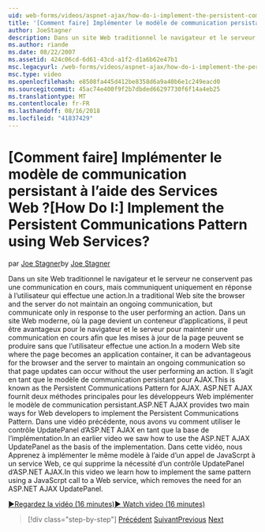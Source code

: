 ```yaml
---
uid: web-forms/videos/aspnet-ajax/how-do-i-implement-the-persistent-communications-pattern-using-web-services
title: '[Comment faire] Implémenter le modèle de communication persistant à l’aide des Services Web ? | Microsoft Docs'
author: JoeStagner
description: Dans un site Web traditionnel le navigateur et le serveur ne conservent pas une communication en cours, mais communiquent uniquement en réponse à l’utilisateur qui effectue un acte...
ms.author: riande
ms.date: 08/22/2007
ms.assetid: 424c06cd-6d61-43cd-a1f2-d1a6b62e47b1
msc.legacyurl: /web-forms/videos/aspnet-ajax/how-do-i-implement-the-persistent-communications-pattern-using-web-services
msc.type: video
ms.openlocfilehash: e8508fa445d412be8358d6a9a40b6e1c249eacd0
ms.sourcegitcommit: 45ac74e400f9f2b7dbded66297730f6f14a4eb25
ms.translationtype: MT
ms.contentlocale: fr-FR
ms.lasthandoff: 08/16/2018
ms.locfileid: "41837429"
---
```

<a name="how-do-i-implement-the-persistent-communications-pattern-using-web-services"></a><span data-ttu-id="398c9-104">[Comment faire] Implémenter le modèle de communication persistant à l’aide des Services Web ?</span><span class="sxs-lookup"><span data-stu-id="398c9-104">[How Do I:] Implement the Persistent Communications Pattern using Web Services?</span></span>
====================
<span data-ttu-id="398c9-105">par [Joe Stagner](https://github.com/JoeStagner)</span><span class="sxs-lookup"><span data-stu-id="398c9-105">by [Joe Stagner](https://github.com/JoeStagner)</span></span>

<span data-ttu-id="398c9-106">Dans un site Web traditionnel le navigateur et le serveur ne conservent pas une communication en cours, mais communiquent uniquement en réponse à l’utilisateur qui effectue une action.</span><span class="sxs-lookup"><span data-stu-id="398c9-106">In a traditional Web site the browser and the server do not maintain an ongoing communication, but communicate only in response to the user performing an action.</span></span> <span data-ttu-id="398c9-107">Dans un site Web moderne, où la page devient un conteneur d’applications, il peut être avantageux pour le navigateur et le serveur pour maintenir une communication en cours afin que les mises à jour de la page peuvent se produire sans que l’utilisateur effectue une action.</span><span class="sxs-lookup"><span data-stu-id="398c9-107">In a modern Web site where the page becomes an application container, it can be advantageous for the browser and the server to maintain an ongoing communication so that page updates can occur without the user performing an action.</span></span> <span data-ttu-id="398c9-108">Il s’agit en tant que le modèle de communication persistant pour AJAX.</span><span class="sxs-lookup"><span data-stu-id="398c9-108">This is known as the Persistent Communications Pattern for AJAX.</span></span> <span data-ttu-id="398c9-109">ASP.NET AJAX fournit deux méthodes principales pour les développeurs Web implémenter le modèle de communication persistant.</span><span class="sxs-lookup"><span data-stu-id="398c9-109">ASP.NET AJAX provides two main ways for Web developers to implement the Persistent Communications Pattern.</span></span> <span data-ttu-id="398c9-110">Dans une vidéo précédente, nous avons vu comment utiliser le contrôle UpdatePanel d’ASP.NET AJAX en tant que la base de l’implémentation.</span><span class="sxs-lookup"><span data-stu-id="398c9-110">In an earlier video we saw how to use the ASP.NET AJAX UpdatePanel as the basis of the implementation.</span></span> <span data-ttu-id="398c9-111">Dans cette vidéo, nous Apprenez à implémenter le même modèle à l’aide d’un appel de JavaScrpt à un service Web, ce qui supprime la nécessité d’un contrôle UpdatePanel d’ASP.NET AJAX.</span><span class="sxs-lookup"><span data-stu-id="398c9-111">In this video we learn how to implement the same pattern using a JavaScrpt call to a Web service, which removes the need for an ASP.NET AJAX UpdatePanel.</span></span>

[<span data-ttu-id="398c9-112">&#9654;Regardez la vidéo (16 minutes)</span><span class="sxs-lookup"><span data-stu-id="398c9-112">&#9654; Watch video (16 minutes)</span></span>](https://channel9.msdn.com/Blogs/ASP-NET-Site-Videos/how-do-i-implement-the-persistent-communications-pattern-using-web-services)

> [!div class="step-by-step"]
> <span data-ttu-id="398c9-113">[Précédent](how-do-i-localize-an-aspnet-ajax-application.md)
> [Suivant](how-do-i-trigger-an-updatepanel-refresh-from-a-dropdownlist-control.md)</span><span class="sxs-lookup"><span data-stu-id="398c9-113">[Previous](how-do-i-localize-an-aspnet-ajax-application.md)
[Next](how-do-i-trigger-an-updatepanel-refresh-from-a-dropdownlist-control.md)</span></span>
